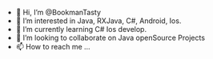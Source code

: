 - 👋 Hi, I’m @BookmanTasty
- 👀 I’m interested in Java, RXJava, C#, Android, Ios.
- 🌱 I’m currently learning C# Ios develop.
- 💞️ I’m looking to collaborate on Java openSource Projects
- 📫 How to reach me ...

<!---
BookmanTasty/BookmanTasty is a ✨ special ✨ repository because its `README.md` (this file) appears on your GitHub profile.
You can click the Preview link to take a look at your changes.
--->

